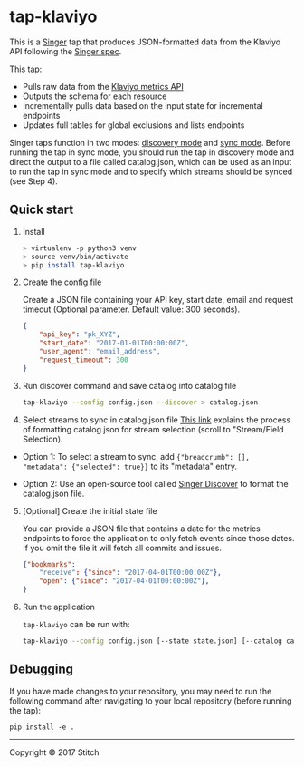 # tap-klaviyo

This is a [Singer](https://singer.io) tap that produces JSON-formatted
data from the Klaviyo API following the [Singer
spec](https://github.com/singer-io/getting-started/blob/master/SPEC.md).

This tap:
- Pulls raw data from the [Klaviyo metrics API](https://www.klaviyo.com/docs/api/metrics)
- Outputs the schema for each resource
- Incrementally pulls data based on the input state for incremental endpoints
- Updates full tables for global exclusions and lists endpoints

Singer taps function in two modes: [discovery mode](https://github.com/singer-io/getting-started/blob/master/docs/DISCOVERY_MODE.md) and [sync mode](https://github.com/singer-io/getting-started/blob/master/docs/SYNC_MODE.md). Before running the tap in sync mode, you should run the tap in discovery mode and direct the output to a file called catalog.json, which can be used as an input to run the tap in sync mode and to specify which streams should be synced (see Step 4).

## Quick start

1. Install

    ```bash
    > virtualenv -p python3 venv
    > source venv/bin/activate
    > pip install tap-klaviyo
    ```

2. Create the config file

    Create a JSON file containing your API key, start date, email and request timeout (Optional parameter. Default value: 300 seconds).

    ```json
    {
        "api_key": "pk_XYZ",
        "start_date": "2017-01-01T00:00:00Z",
        "user_agent": "email_address",
        "request_timeout": 300
    }
    ```

3. Run discover command and save catalog into catalog file

    ```bash
    tap-klaviyo --config config.json --discover > catalog.json
    ```

4. Select streams to sync in catalog.json file
[This link](https://github.com/singer-io/getting-started/blob/master/docs/SYNC_MODE.md) explains the process of formatting catalog.json for stream selection (scroll to "Stream/Field Selection).

- Option 1: To select a stream to sync, add `{"breadcrumb": [], "metadata": {"selected": true}}` to its "metadata" entry.

- Option 2: Use an open-source tool called [Singer Discover](https://github.com/chrisgoddard/singer-discover) to format the catalog.json file.
    
    
5. [Optional] Create the initial state file

    You can provide a JSON file that contains a date for the metrics endpoints to force the application to only fetch events since those dates. If you omit the file it will fetch all
    commits and issues.

    ```json
    {"bookmarks":
        "receive": {"since": "2017-04-01T00:00:00Z"},
        "open": {"since": "2017-04-01T00:00:00Z"},
    }
    ```

6. Run the application

    `tap-klaviyo` can be run with:

    ```bash
    tap-klaviyo --config config.json [--state state.json] [--catalog catalog.json]
    ```

## Debugging

If you have made changes to your repository, you may need to run the following command after navigating to your local repository (before running the tap):

    pip install -e .


---

Copyright &copy; 2017 Stitch
